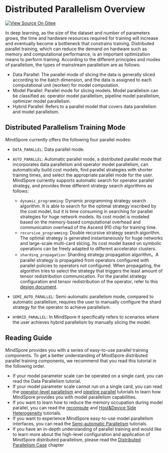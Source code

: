 # Distributed Parallelism Overview

[![View Source On Gitee](https://mindspore-website.obs.cn-north-4.myhuaweicloud.com/website-images/master/resource/_static/logo_source_en.png)](https://gitee.com/mindspore/docs/blob/master/tutorials/experts/source_en/parallel/overview.md)

In deep learning, as the size of the dataset and number of parameters grows, the time and hardware resources required for training will increase and eventually become a bottleneck that constrains training. Distributed parallel training, which can reduce the demand on hardware such as memory and computational performance, is an important optimization means to perform training. According to the different principles and modes of parallelism, the types of mainstream parallelism are as follows:

- Data Parallel: The parallel mode of slicing the data is generally sliced according to the batch dimension, and the data is assigned to each computational unit (worker) for model computation.
- Model Parallel: Parallel mode for slicing models. Model parallelism can be classified as: operator model parallelism, pipeline model parallelism, optimizer model parallelism.
- Hybrid Parallel: Refers to a parallel model that covers data parallelism and model parallelism.

## Distributed Parallelism Training Mode

MindSpore currently offers the following four parallel modes:

- `DATA_PARALLEL`: Data parallel mode.
- `AUTO_PARALLEL`: Automatic parallel mode, a distributed parallel mode that incorporates data parallelism and operator model parallelism, can automatically build cost models, find parallel strategies with shorter training times, and select the appropriate parallel mode for the user. MindSpore currently supports automatic search for operator parallel strategy, and provides three different strategy search algorithms as follows:

    - `dynamic_programming`: Dynamic programming strategy search algorithm. It is able to search for the optimal strategy inscribed by the cost model, but it is time consuming in searching for parallel strategies for huge network models. Its cost model is modeled based on the memory-based computational overhead and communication overhead of the Ascend 910 chip for training time.
    - `recursive_programming`: Double recursive strategy search algorithm. The optimal strategy is generated instantaneously for huge networks and large-scale multi-card slicing. Its cost model based on symbolic operations can be freely adapted to different accelerator clusters.
    - `sharding_propagation`: Sharding strategy propagation algorithm。A parallel strategy is propagated from operators configured with parallel policies to operators not configured. When propagating, the algorithm tries to select the strategy that triggers the least amount of tensor redistribution communication. For the parallel strategy configuration and tensor redistribution of the operator, refer to this [design document](https://www.mindspore.cn/docs/en/master/design/distributed_training_design.html).
- `SEMI_AUTO_PARALLEL`: Semi-automatic parallelism mode, compared to automatic parallelism, requires the user to manually configure the shard strategy for the operator to achieve parallelism.
- `HYBRID_PARALLEL`: In MindSpore it specifically refers to scenarios where the user achieves hybrid parallelism by manually slicing the model.

## Reading Guide

MindSpore provides you with a series of easy-to-use parallel training components. To get a better understanding of MindSpore distributed parallel training components, we recommend that you read this tutorial in the following order.

- If your model parameter scale can be operated on a single card, you can read the Data Parallelism tutorial.
- If your model parameter scale cannot run on a single card, you can read the [operator-level parallelism](https://www.mindspore.cn/tutorials/experts/en/master/parallel/operator_parallel.html) and [pipeline parallel](https://www.mindspore.cn/tutorials/experts/en/master/parallel/pipeline_parallel.html) tutorials to learn how MindSpore provides you with model parallelism capabilities.
- If you want to learn how to reduce the memory occupation during model parallel, you can read the [recompute](https://www.mindspore.cn/tutorials/experts/en/master/parallel/recompute.html) and [Host&Device Side Heterogeneity](https://www.mindspore.cn/tutorials/experts/en/master/parallel/host_device_training.html) tutorials.
- If you want to experience MindSpore easy-to-use model parallelism interfaces, you can read the [Semi-automatic Parallelism](https://www.mindspore.cn/tutorials/experts/en/master/parallel/train_ascend.html) tutorials.
- If you have an in-depth understanding of parallel training and would like to learn more about the high-level configuration and application of MindSpore distributed parallelism, please read the [Distributed Parallelism Case](https://www.mindspore.cn/tutorials/experts/en/master/parallel/distributed_case.html) chapter